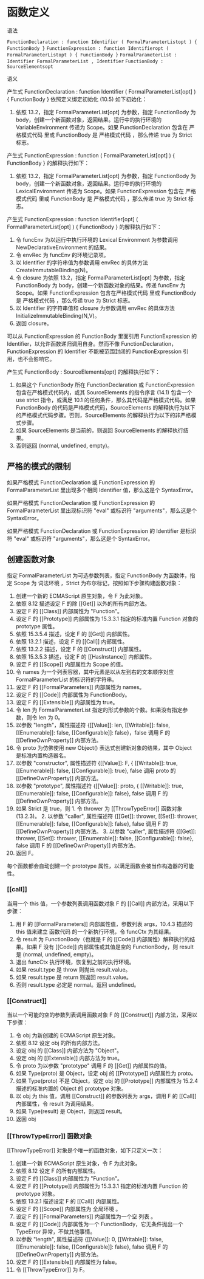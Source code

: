 # 函数定义

语法

`FunctionDeclaration : function Identifier ( FormalParameterListopt ) { FunctionBody }` `FunctionExpression : function Identifieropt ( FormalParameterListopt ) { FunctionBody }` `FormalParameterList : Identifier FormalParameterList , Identifier` `FunctionBody : SourceElementsopt`

语义

产生式 FunctionDeclaration : function Identifier ( FormalParameterList[opt] ) { FunctionBody } 依照定义绑定初始化 (10.5) 如下初始化：

1.  依照 13.2，指定 FormalParameterList[opt] 为参数，指定 FunctionBody 为 body，创建一个新函数对象，返回结果。运行中的执行环境的 VariableEnvironment 传递为 Scope。如果 FunctionDeclaration 包含在 严格模式代码 里或 FunctionBody 是 严格模式代码 ，那么传递 true 为 Strict 标志。

产生式 FunctionExpression : function ( FormalParameterList[opt] ) { FunctionBody } 的解释执行如下：

1.  依照 13.2，指定 FormalParameterList[opt] 为参数，指定 FunctionBody 为 body，创建一个新函数对象，返回结果。运行中的执行环境的 LexicalEnvironment 传递为 Scope。如果 FunctionExpression 包含在 严格模式代码 里或 FunctionBody 是 严格模式代码 ，那么传递 true 为 Strict 标志。

产生式 FunctionExpression : function Identifier[opt] ( FormalParameterList[opt] ) { FunctionBody } 的解释执行如下：

1.  令 funcEnv 为以运行中执行环境的 Lexical Environment 为参数调用 NewDeclarativeEnvironment 的结果。
2.  令 envRec 为 funcEnv 的环境记录项。
3.  以 Identifier 的字符串值为参数调用 envRec 的具体方法 CreateImmutableBinding(N)。
4.  令 closure 为依照 13.2，指定 FormalParameterList[opt] 为参数，指定 FunctionBody 为 body，创建一个新函数对象的结果。传递 funcEnv 为 Scope。如果 FunctionExpression 包含在严格模式代码 里或 FunctionBody 是 严格模式代码 ，那么传递 true 为 Strict 标志。
5.  以 Identifier 的字符串值和 closure 为参数调用 envRec 的具体方法 InitializeImmutableBinding(N,V)。
6.  返回 closure。

可以从 FunctionExpression 的 FunctionBody 里面引用 FunctionExpression 的 Identifier，以允许函数递归调用自身。然而不像 FunctionDeclaration，FunctionExpression 的 Identifier 不能被范围封闭的 FunctionExpression 引用，也不会影响它。

产生式 FunctionBody : SourceElements[opt] 的解释执行如下：

1.  如果这个 FunctionBody 所在 FunctionDeclaration 或 FunctionExpression 包含在严格模式代码内，或其 SourceElements 的指令序言 (14.1) 包含一个 use strict 指令，或满足 10.1 的任何条件，那么其代码是严格模式代码。如果 FunctionBody 的代码是严格模式代码，SourceElements 的解释执行为以下的严格模式代码步骤。否则，SourceElements 的解释执行为以下的非严格模式步骤。
2.  如果 SourceElements 是当前的，则返回 SourceElements 的解释执行结果。
3.  否则返回 (normal, undefined, empty)。

## 严格的模式的限制

如果严格模式 FunctionDeclaration 或 FunctionExpression 的 FormalParameterList 里出现多个相同 Identifier 值，那么这是个 SyntaxError。

如果严格模式 FunctionDeclaration 或 FunctionExpression 的 FormalParameterList 里出现标识符 "eval" 或标识符 "arguments"，那么这是个 SyntaxError。

如果严格模式 FunctionDeclaration 或 FunctionExpression 的 Identifier 是标识符 "eval" 或标识符 "arguments"，那么这是个 SyntaxError。

## 创建函数对象

指定 FormalParameterList 为可选参数列表，指定 FunctionBody 为函数体，指定 Scope 为 词法环境 ，Strict 为布尔标记，按照如下步骤构建函数对象：

1.  创建一个新的 ECMAScript 原生对象，令 F 为此对象。
2.  依照 8.12 描述设定 F 的除 [[Get]] 以外的所有内部方法。
3.  设定 F 的 [[Class]] 内部属性为 "Function"。
4.  设定 F 的 [[Prototype]] 内部属性为 15.3.3.1 指定的标准内置 Function 对象的 prototype 属性。
5.  依照 15.3.5.4 描述，设定 F 的 [[Get]] 内部属性。
6.  依照 13.2.1 描述，设定 F 的 [[Call]] 内部属性。
7.  依照 13.2.2 描述，设定 F 的 [[Construct]] 内部属性。
8.  依照 15.3.5.3 描述，设定 F 的 [[HasInstance]] 内部属性。
9.  设定 F 的 [[Scope]] 内部属性为 Scope 的值。
10.  令 names 为一个列表容器，其中元素是以从左到右的文本顺序对应 FormalParameterList 的标识符的字符串。
11.  设定 F 的 [[FormalParameters]] 内部属性为 names。
12.  设定 F 的 [[Code]] 内部属性为 FunctionBody。
13.  设定 F 的 [[Extensible]] 内部属性为 true。
14.  令 len 为 FormalParameterList 指定的形式参数的个数。如果没有指定参数，则令 len 为 0。
15.  以参数 "length"，属性描述符 {[[Value]]: len, [[Writable]]: false, [[Enumerable]]: false, [[Configurable]]: false}，false 调用 F 的 [[DefineOwnProperty]] 内部方法。
16.  令 proto 为仿佛使用 new Object() 表达式创建新对象的结果，其中 Object 是标准内置构造器名。
17.  以参数 "constructor", 属性描述符 {[[Value]]: F, { [[Writable]]: true, [[Enumerable]]: false, [[Configurable]]: true}, false 调用 proto 的 [[DefineOwnProperty]] 内部方法。
18.  以参数 "prototype", 属性描述符 {[[Value]]: proto, { [[Writable]]: true, [[Enumerable]]: false, [[Configurable]]: false}, false 调用 F 的 [[DefineOwnProperty]] 内部方法。
19.  如果 Strict 是 true，则
    1.  令 thrower 为 [[ThrowTypeError]] 函数对象 (13.2.3)。
    2.  以参数 "caller", 属性描述符 {[[Get]]: thrower, [[Set]]: thrower, [[Enumerable]]: false, [[Configurable]]: false}, false 调用 F 的 [[DefineOwnProperty]] 内部方法。
    3.  以参数 "caller", 属性描述符 {[[Get]]: thrower, [[Set]]: thrower, [[Enumerable]]: false, [[Configurable]]: false}, false 调用 F 的 [[DefineOwnProperty]] 内部方法。
20.  返回 F。

每个函数都会自动创建一个 prototype 属性，以满足函数会被当作构造器的可能性。

### [[call]]

当用一个 this 值，一个参数列表调用函数对象 F 的 [[Call]] 内部方法，采用以下步骤：

1.  用 F 的 [[FormalParameters]] 内部属性值，参数列表 args，10.4.3 描述的 this 值来建立 函数代码 的一个新执行环境，令 funcCtx 为其结果。
2.  令 result 为 FunctionBody（也就是 F 的 [[Code]] 内部属性）解释执行的结果。如果 F 没有 [[Code]] 内部属性或其值是空的 FunctionBody，则 result 是 (normal, undefined, empty)。
3.  退出 funcCtx 执行环境，恢复到之前的执行环境。
4.  如果 result.type 是 throw 则抛出 result.value。
5.  如果 result.type 是 return 则返回 result.value。
6.  否则 result.type 必定是 normal。返回 undefined。

### [[Construct]]

当以一个可能的空的参数列表调用函数对象 F 的 [[Construct]] 内部方法，采用以下步骤：

1.  令 obj 为新创建的 ECMAScript 原生对象。
2.  依照 8.12 设定 obj 的所有内部方法。
3.  设定 obj 的 [[Class]] 内部方法为 "Object"。
4.  设定 obj 的 [[Extensible]] 内部方法为 true。
5.  令 proto 为以参数 "prototype" 调用 F 的 [[Get]] 内部属性的值。
6.  如果 Type(proto) 是 Object，设定 obj 的 [[Prototype]] 内部属性为 proto。
7.  如果 Type(proto) 不是 Object，设定 obj 的 [[Prototype]] 内部属性为 15.2.4 描述的标准内置的 Object 的 prototype 对象。
8.  以 obj 为 this 值，调用 [[Construct]] 的参数列表为 args，调用 F 的 [[Call]] 内部属性，令 result 为调用结果。
9.  如果 Type(result) 是 Object，则返回 result。
10.  返回 obj

### [[ThrowTypeError]] 函数对象

[[ThrowTypeError]] 对象是个唯一的函数对象，如下只定义一次：

1.  创建一个新 ECMAScript 原生对象，令 F 为此对象。
2.  依照 8.12 设定 F 的所有内部属性。
3.  设定 F 的 [[Class]] 内部属性为 "Function"。
4.  设定 F 的 [[Prototype]] 内部属性为 15.3.3.1 指定的标准内置 Function 的 prototype 对象。
5.  依照 13.2.1 描述设定 F 的 [[Call]] 内部属性。
6.  设定 F 的 [[Scope]] 内部属性为 全局环境 。
7.  设定 F 的 [[FormalParameters]] 内部属性为一个空 列表 。
8.  设定 F 的 [[Code]] 内部属性为一个 FunctionBody，它无条件抛出一个 TypeError 异常，不做其他事情。
9.  以参数 "length", 属性描述符 {[[Value]]: 0, [[Writable]]: false, [[Enumerable]]: false, [[Configurable]]: false}, false 调用 F 的 [[DefineOwnProperty]] 内部方法。
10.  设定 F 的 [[Extensible]] 内部属性为 false。
11.  令 [[ThrowTypeError]] 为 F。